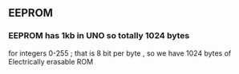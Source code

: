 ## EEPROM
### EEPROM has 1kb in UNO so totally 1024 bytes
for integers 0-255 ; that is 8 bit per byte , so we have 1024 bytes of Electrically erasable ROM
